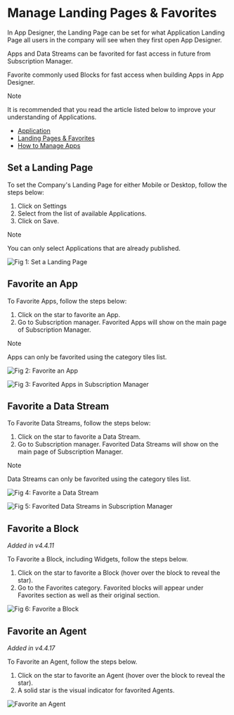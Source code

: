 # Manage Landing Pages & Favorites

In App Designer, the Landing Page can be set for what Application Landing Page all users in the company will see when they first open App Designer.&#x20;

Apps and Data Streams can be favorited for fast access in future from Subscription Manager.

&#x20;Favorite commonly used Blocks for fast access when building Apps in App Designer.

> [!NOTE]
> It is recommended that you read the article listed below to improve your understanding of Applications.
>
> * [Application](../concepts/application/)
> * [Landing Pages & Favorites](../concepts/landing-pages.md)
> * [How to Manage Apps](apps/manage-apps.md)

## Set a Landing Page

To set the Company's Landing Page for either Mobile or Desktop, follow the steps below:

1. Click on Settings
2. Select from the list of available Applications.&#x20;
3. Click on Save.

> [!NOTE]
> You can only select Applications that are already published.&#x20;

![Fig 1: Set a Landing Page](/docs/images/manage-landing-pages-1.png)

## Favorite an App

To Favorite Apps, follow the steps below:

1. Click on the star to favorite an App.
2. Go to Subscription manager. Favorited Apps will show on the main page of Subscription Manager.

> [!NOTE]
> Apps can only be favorited using the category tiles list.

![Fig 2: Favorite an App](/docs/images/manage-landing-pages-2.png)

![Fig 3: Favorited Apps in Subscription Manager](/docs/images/manage-landing-pages-3.png)

## Favorite a Data Stream

To Favorite Data Streams, follow the steps below:

1. Click on the star to favorite a Data Stream.
2. Go to Subscription manager. Favorited Data Streams will show on the main page of Subscription Manager.

> [!NOTE]
> Data Streams can only be favorited using the category tiles list.

![Fig 4: Favorite a Data Stream](/docs/images/manage-landing-pages-4.png)

![Fig 5: Favorited Data Streams in Subscription Manager](/docs/images/manage-landing-pages-5.png)

## Favorite a Block

_Added in v4.4.11_

To Favorite a Block, including Widgets, follow the steps below.

1. Click on the star to favorite a Block (hover over the block to reveal the star).
2. Go to the Favorites category. Favorited blocks will appear under Favorites section as well as their original section.

![Fig 6: Favorite a Block](/docs/images/manage-landing-pages-6.png)

## Favorite an Agent

_Added in v4.4.17_

To Favorite an Agent, follow the steps below.&#x20;

1. Click on the star to favorite an Agent (hover over the block to reveal the star).&#x20;
2. A solid star is the visual indicator for favorited Agents.

![Favorite an Agent](/docs/images/manage-landing-pages-7.png)

